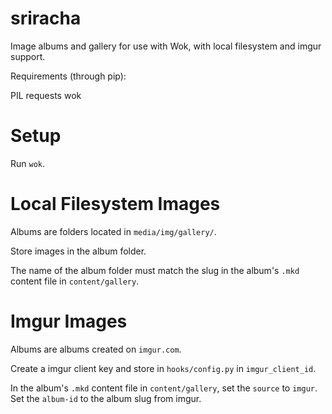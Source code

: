 sriracha
========

Image albums and gallery for use with Wok, with local filesystem and imgur support.

Requirements (through pip):

PIL
requests
wok

Setup
=====

Run ```wok```.

Local Filesystem Images
=======================

Albums are folders located in ```media/img/gallery/```.

Store images in the album folder.

The name of the album folder must match the slug in the album's ```.mkd``` content file in ```content/gallery```.

Imgur Images
============

Albums are albums created on ```imgur.com```.

Create a imgur client key and store in ```hooks/config.py``` in ```imgur_client_id```.

In the album's ```.mkd``` content file in ```content/gallery```, set the ```source``` to ```imgur```. Set the ```album-id``` to the album slug from imgur.
